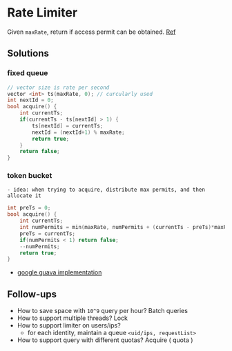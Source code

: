 # Rate Limiter
Given `maxRate`, return if access permit can be obtained. [Ref](http://systemdesigns.blogspot.com/2015/12/rate-limiter.html)
## Solutions
### fixed queue
```cpp
// vector size is rate per second
vector <int> ts(maxRate, 0); // curcularly used
int nextId = 0;
bool acquire() {
    int currentTs;
    if(currentTs - ts[nextId] > 1) {
        ts[nextId] = currentTs;
        nextId = (nextId+1) % maxRate;
        return true;
    }
    return false;
}
```
### token bucket
    - idea: when trying to acquire, distribute max permits, and then allocate it
```cpp
int preTs = 0;
bool acquire() {
    int currentTs;
    int numPermits = min(maxRate, numPermits + (currentTs - preTs)*maxRate);
    preTs = currentTs;
    if(numPermits < 1) return false;
    --numPermits;
    return true;
}
```

- [google guava implementation](https://github.com/google/guava/blob/master/guava/src/com/google/common/util/concurrent/RateLimiter.java)

## Follow-ups
- How to save space with `10^9` query per hour?      Batch queries
- How to support multiple threads?      Lock
- How to support limiter on users/ips?
    - for each identity, maintain a queue `<uid/ips, requestList>`
- How to support query with different quotas?      Acquire ( quota )
